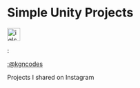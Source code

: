 # Simple Unity Projects
<div>
<img src="https://upload.wikimedia.org/wikipedia/commons/a/a5/Instagram_icon.png" alt="igIcon" height="30px"><p>:</p><a href="https://www.instagram.com/kgncodes/">:@kgncodes</a>
</div>
<p>Projects I shared on Instagram</p>
